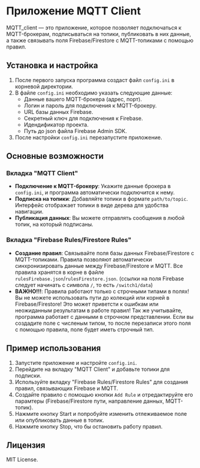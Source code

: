 # Приложение MQTT Client

MQTT_client — это приложение, которое позволяет подключаться к MQTT-брокерам, подписываться на топики, публиковать в них данные, а также связывать поля Firebase/Firestore с MQTT-топиками с помощью правил.

## Установка и настройка

1. После первого запуска программа создаст файл `config.ini` в корневой директории.
2. В файле `config.ini` необходимо указать следующие данные:
   - Данные вашего MQTT-брокера (адрес, порт).
   - Логин и пароль для подключения к MQTT-брокеру.
   - URL базы данных Firebase.
   - Секретный ключ для подключения к Firebase.
   - Идендификатор проекта.
   - Путь до json файла Firebase Admin SDK.
3. После настройки `config.ini` перезапустите приложение.

## Основные возможности

### Вкладка "MQTT Client"

- **Подключение к MQTT-брокеру**: Укажите данные брокера в `config.ini`, и программа автоматически подключится к нему.
- **Подписка на топики**: Добавляйте топики в формате `path/to/topic`. Интерфейс отображает топики в виде дерева для удобства навигации.
- **Публикация данных**: Вы можете отправлять сообщения в любой топик, на который подписаны.

### Вкладка "Firebase Rules/Firestore Rules"

- **Создание правил**: Связывайте поля базы данных Firebase/Firestore с MQTT-топиками. Правила позволяют автоматически синхронизировать данные между Firebase/Firestore и MQTT. Все правила хранятся в корне в файле `rulesFirebase.json`/`rulesFirestore.json`. (ссылки на поля Firebase следует начинать с символа `/`, то есть `/switch1/data`)
- **ВАЖНО!!!**: Правила работают только с строчными типами в полях! Вы не можете использовать пути до колекций или корней в Firebase/Firestore! Это может приветсти к ошибкам или неожиданным результатам в работе правил! Так же учитывайте, программа работает с данными в строчном представлении. Если вы создадите поле с численым типом, то после перезаписи этого поля с помощью правила, поле будет иметь строчный тип.

## Пример использования

1. Запустите приложение и настройте `config.ini`.
2. Перейдите на вкладку "MQTT Client" и добавьте топики для подписки.
3. Используйте вкладку "Firebase Rules/Firestore Rules" для создания правил, связывающих Firebase и MQTT.
4. Создайте правило с помощью кнопки `Add Rule` и отредактируйте его парамтеры (Firebase/Firestore пути, направление данных, MQTT-топик).
5. Нажмите кнопку Start и попробуйте изменить отлеживаемое поле или опубликовать данные в топик.
6. Нажмите кнопку Stop, что бы остановить работу правил.

## Лицензия

MIT License.
